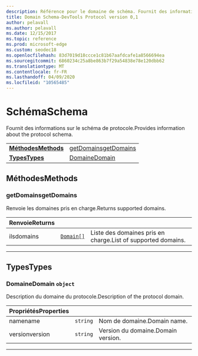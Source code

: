 ```yaml
---
description: Référence pour le domaine de schéma. Fournit des informations sur le schéma de protocole.
title: Domain Schema-DevTools Protocol version 0,1
author: pelavall
ms.author: pelavall
ms.date: 12/15/2017
ms.topic: reference
ms.prod: microsoft-edge
ms.custom: seodec18
ms.openlocfilehash: 83d7019d18ccce1c81b67aafdcafe1a8566694ea
ms.sourcegitcommit: 6860234c25a8be863b7f29a54838e78e120dbb62
ms.translationtype: MT
ms.contentlocale: fr-FR
ms.lasthandoff: 04/09/2020
ms.locfileid: "10565485"
---
```

# <span data-ttu-id="a5298-104">Schéma</span><span class="sxs-lookup"><span data-stu-id="a5298-104">Schema</span></span>
<span data-ttu-id="a5298-105">Fournit des informations sur le schéma de protocole.</span><span class="sxs-lookup"><span data-stu-id="a5298-105">Provides information about the protocol schema.</span></span>

| | |
|-|-|
| [**<span data-ttu-id="a5298-106">Méthodes</span><span class="sxs-lookup"><span data-stu-id="a5298-106">Methods</span></span>**](#methods) | [<span data-ttu-id="a5298-107">getDomains</span><span class="sxs-lookup"><span data-stu-id="a5298-107">getDomains</span></span>](#getdomains) |
| [**<span data-ttu-id="a5298-108">Types</span><span class="sxs-lookup"><span data-stu-id="a5298-108">Types</span></span>**](#types) | [<span data-ttu-id="a5298-109">Domaine</span><span class="sxs-lookup"><span data-stu-id="a5298-109">Domain</span></span>](#domain) |
## <span data-ttu-id="a5298-110">Méthodes</span><span class="sxs-lookup"><span data-stu-id="a5298-110">Methods</span></span>

### <span data-ttu-id="a5298-111">getDomains</span><span class="sxs-lookup"><span data-stu-id="a5298-111">getDomains</span></span>
<span data-ttu-id="a5298-112">Renvoie les domaines pris en charge.</span><span class="sxs-lookup"><span data-stu-id="a5298-112">Returns supported domains.</span></span>

<table>
    <thead>
        <tr>
            <th><span data-ttu-id="a5298-113">Renvoie</span><span class="sxs-lookup"><span data-stu-id="a5298-113">Returns</span></span></th>
            <th></th>
            <th></th>
        </tr>
    </thead>
    <tbody>
        <tr>
            <td><span data-ttu-id="a5298-114">ils</span><span class="sxs-lookup"><span data-stu-id="a5298-114">domains</span></span></td>
            <td><a href="#domain"><code class="flyout">Domain[]</code></a></td>
            <td><span data-ttu-id="a5298-115">Liste des domaines pris en charge.</span><span class="sxs-lookup"><span data-stu-id="a5298-115">List of supported domains.</span></span></td>
        </tr>
    </tbody>
</table>

---

## <span data-ttu-id="a5298-116">Types</span><span class="sxs-lookup"><span data-stu-id="a5298-116">Types</span></span>

### <a name="domain"></a> <span data-ttu-id="a5298-117">Domaine</span><span class="sxs-lookup"><span data-stu-id="a5298-117">Domain</span></span> `object`

<span data-ttu-id="a5298-118">Description du domaine du protocole.</span><span class="sxs-lookup"><span data-stu-id="a5298-118">Description of the protocol domain.</span></span>

<table>
    <thead>
        <tr>
            <th><span data-ttu-id="a5298-119">Propriétés</span><span class="sxs-lookup"><span data-stu-id="a5298-119">Properties</span></span></th>
            <th></th>
            <th></th>
        </tr>
    </thead>
    <tbody>
        <tr>
            <td><span data-ttu-id="a5298-120">name</span><span class="sxs-lookup"><span data-stu-id="a5298-120">name</span></span></td>
            <td><code class="flyout">string</code></td>
            <td><span data-ttu-id="a5298-121">Nom de domaine.</span><span class="sxs-lookup"><span data-stu-id="a5298-121">Domain name.</span></span></td>
        </tr>
        <tr>
            <td><span data-ttu-id="a5298-122">version</span><span class="sxs-lookup"><span data-stu-id="a5298-122">version</span></span></td>
            <td><code class="flyout">string</code></td>
            <td><span data-ttu-id="a5298-123">Version du domaine.</span><span class="sxs-lookup"><span data-stu-id="a5298-123">Domain version.</span></span></td>
        </tr>
    </tbody>
</table>

---
